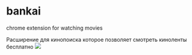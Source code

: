# bankai
 chrome extension for watching movies

Расширение для кинопоиска которое позволяет смотреть киноленты бесплатно
![]([http://i.imgur.com/OUkLi.gif](https://github.com/Asura-code/bankai/blob/main/gif.gif))
